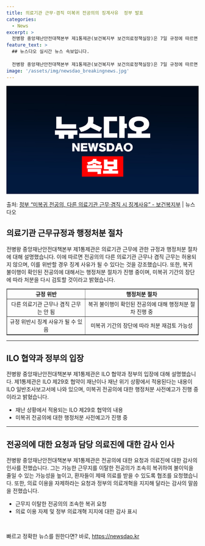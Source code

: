 ```yaml
---
title: 의료기관 근무·겸직 미복귀 전공의의 징계사유  정부 발표
categories:
  - News
excerpt: >
  전병왕 중앙재난안전대책본부 제1통제관(보건복지부 보건의료정책실장)은 7일 규정에 따르면 (전공의가) 수련병원…
feature_text: >
  ## 뉴스다오 실시간 뉴스 속보입니다.

  전병왕 중앙재난안전대책본부 제1통제관(보건복지부 보건의료정책실장)은 7일 규정에 따르면 (전공의가) 수련병원…
image: '/assets/img/newsdao_breakingnews.jpg'
---
```


![뉴스다오 속보](/assets/img/newsdao_breakingnews.jpg)

<p>출처: <a href="https://newsdao.kr/3288" rel="dofollow">정부 “미복귀 전공의, 다른 의료기관 근무·겸직 시 징계사유”  - 보건복지부</a> | 뉴스다오</p>

<h2 data-ke-size="size26">의료기관 근무규정과 행정처분 절차</h2>
<p data-ke-size="size16">전병왕 중앙재난안전대책본부 제1통제관은 의료기관 근무에 관한 규정과 행정처분 절차에 대해 설명했습니다. 이에 따르면 전공의의 다른 의료기관 근무나 겸직 근무는 허용되지 않으며, 이를 위반할 경우 징계 사유가 될 수 있다는 것을 강조했습니다. 또한, 복귀 불이행이 확인된 전공의에 대해서는 행정처분 절차가 진행 중이며, 미복귀 기간의 장단에 따라 처분을 다시 검토할 것이라고 밝혔습니다.</p>
<table style="width: 100%;" border="1">
<tbody>
<tr>
<td style="text-align: center; height: 17px;"><b>규정 위반</b></td>
<td style="text-align: center; height: 17px;"><b>행정처분 절차</b></td>
</tr>
<tr>
<td style="text-align: center;">다른 의료기관 근무나 겸직 근무는 안 됨</td>
<td style="text-align: center;">복귀 불이행이 확인된 전공의에 대해 행정처분 절차 진행 중</td>
</tr>
<tr>
<td style="text-align: center;">규정 위반시 징계 사유가 될 수 있음</td>
<td style="text-align: center;">미복귀 기간의 장단에 따라 처분 재검토 가능성</td>
</tr>
</tbody>
</table>
<hr>

<h2 data-ke-size="size26">ILO 협약과 정부의 입장</h2>
<p data-ke-size="size16">전병왕 중앙재난안전대책본부 제1통제관은 ILO 협약과 정부의 입장에 대해 설명했습니다. 제1통제관은 ILO 제29호 협약이 재난이나 재난 위기 상황에서 적용된다는 내용이 ILO 일반조사보고서에 나와 있으며, 미복귀 전공의에 대한 행정처분 사전예고가 진행 중이라고 밝혔습니다.</p>
<ul>
<li>재난 상황에서 적용되는 ILO 제29호 협약의 내용</li>
<li>미복귀 전공의에 대한 행정처분 사전예고가 진행 중</li>
</ul>
<hr>

<h2 data-ke-size="size26">전공의에 대한 요청과 담당 의료진에 대한 감사 인사</h2>
<p data-ke-size="size16">전병왕 중앙재난안전대책본부 제1통제관은 전공의에 대한 요청과 의료진에 대한 감사의 인사를 전했습니다. 그는 가능한 근무지를 이탈한 전공의가 조속히 복귀하여 불이익을 줄일 수 있는 가능성을 높이고, 환자들이 제때 의료를 받을 수 있도록 협조를 요청했습니다. 또한, 의료 이용을 자제하라는 요청과 정부의 의료개혁을 지지해 달라는 감사의 말씀을 전했습니다.</p>
<ul>
<li>근무지 이탈한 전공의의 조속한 복귀 요청</li>
<li>의료 이용 자제 및 정부 의료개혁 지지에 대한 감사 표시</li>
</ul>
<p data-ke-size="size16">&nbsp;</p> 

빠르고 정확한 뉴스를 원한다면? 바로, <a href="https://newsdao.kr" rel="dofollow">https://newsdao.kr</a>


